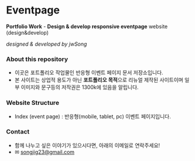 # Eventpage
**Portfolio Work** - **Design &amp; develop responsive eventpage** website (design&amp;develop)

*designed & developed by jwSong*

### About this repository
- 이곳은 포트폴리오 작업물인 반응형 이벤트 페이지 문서 저장소입니다.
- 본 사이트는 상업적 용도가 아닌 **포트폴리오 목적**으로 리뉴얼 제작된 사이트이며 일부 이미지와 문구등의 저작권은 1300k에 있음을 알립니다.

### Website Structure
- Index (event page) : 반응형(mobile, tablet, pc) 이벤트 페이지입니다.

### Contact
- 함께 나누고 싶은 이야기가 있으시다면, 아래의 이메일로 연락주세요!
- &#9993; songjig23@gmail.com
